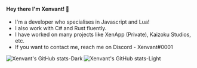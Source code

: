 #### Hey there I'm Xenvant! 👋

- I'm a developer who specialises in Javascript and Lua!
- I also work with C# and Rust fluently.
- I have worked on many projects like XenApp (Private), Kaizoku Studios, etc.
- If you want to contact me, reach me on Discord - Xenvant#0001

![Xenvant's GitHub stats-Dark](https://github-readme-stats.vercel.app/api?username=Xenvant&show_icons=true&theme=dark#gh-dark-mode-only)
![Xenvant's GitHub stats-Light](https://github-readme-stats.vercel.app/api?username=Xenvant&show_icons=true&theme=default#gh-light-mode-only)
